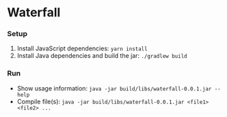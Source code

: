 # Waterfall

### Setup

1. Install JavaScript dependencies: `yarn install`
2. Install Java dependencies and build the jar: `./gradlew build`

### Run

* Show usage information: `java -jar build/libs/waterfall-0.0.1.jar --help`
* Compile file(s): `java -jar build/libs/waterfall-0.0.1.jar <file1> <file2> ...`
